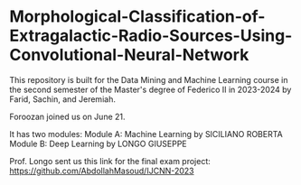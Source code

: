# Morphological-Classification-of-Extragalactic-Radio-Sources-Using-Convolutional-Neural-Network

This repository is built for the Data Mining and Machine Learning course in the second semester of the Master's degree of Federico II in 2023-2024 by Farid, Sachin, and Jeremiah.

Foroozan joined us on June 21.


It has two modules:
Module A: Machine Learning by SICILIANO ROBERTA
Module B: Deep Learning by LONGO GIUSEPPE


Prof. Longo sent us this link for the final exam project:
https://github.com/AbdollahMasoud/IJCNN-2023
